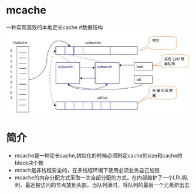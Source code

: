 # mcache
一种实现高效的本地定长cache
#数据结构
![原理图](https://github.com/whutbd/mcache/blob/master/mcache.jpg)


# 简介
* mcache是一种定长cache,初始化的时候必须制定cache的size和cache的block块个数
* mcach是非线程安全的，在多线程环境下使用必须业务自己加锁
* mcache的内存分配方式采取一次全部分配的方式，在内部维护了一个LRU队列，最近被访问的节点放到头部，当队列满时，将队列的最后一个元素挤出去
